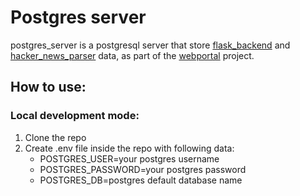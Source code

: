 # Postgres server
postgres_server is a postgresql server that store [flask_backend](https://github.com/BorodaUA/flask_backend) and [hacker_news_parser](https://github.com/BorodaUA/hacker_news_parser) data, as part of the [webportal](https://github.com/BorodaUA/webportal) project.


## How to use:
### Local development mode:
1. Clone the repo
2. Create .env file inside the repo with following data:
    - POSTGRES_USER=your postgres username
    - POSTGRES_PASSWORD=your postgres password
    - POSTGRES_DB=postgres default database name
